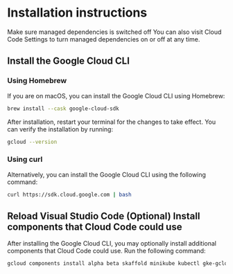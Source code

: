Installation instructions
=========================

Make sure managed dependencies is switched off
You can also visit Cloud Code Settings to turn managed dependencies on or off at any time.

Install the Google Cloud CLI
-----------------------------

### Using Homebrew

If you are on macOS, you can install the Google Cloud CLI using Homebrew:

```bash
brew install --cask google-cloud-sdk
```

After installation, restart your terminal for the changes to take effect. You can verify the installation by running:

```bash
gcloud --version
```

### Using curl

Alternatively, you can install the Google Cloud CLI using the following command:

```bash
curl https://sdk.cloud.google.com | bash
```

Reload Visual Studio Code
(Optional) Install components that Cloud Code could use
--------------------------------------------------------

After installing the Google Cloud CLI, you may optionally install additional components that Cloud Code could use. Run the following command:

```bash
gcloud components install alpha beta skaffold minikube kubectl gke-gcloud-auth-plugin
```
